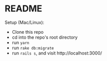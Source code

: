 # README

Setup (Mac/Linux):
- Clone this repo
- cd into the repo's root directory
- run `yarn`
- run `rake db:migrate`
- run `rails s`, and visit http://localhost:3000/
